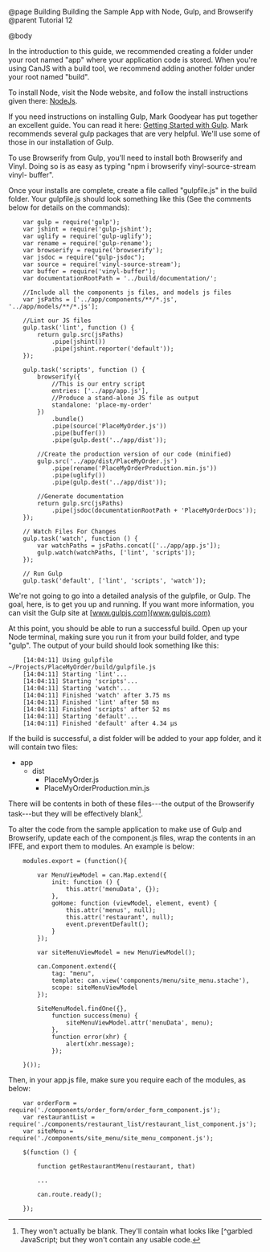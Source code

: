 @page Building Building the Sample App with Node, Gulp, and Browserify
@parent Tutorial 12

@body

In the introduction to this guide, we recommended creating a folder under your
root named "app" where your application code is stored. When you're using
CanJS with a build tool, we recommend adding another folder under your root
named "build".

To install Node, visit the Node website, and follow the install instructions
given there: [NodeJs](http://nodejs.org/).

If you need instructions on installing Gulp, Mark Goodyear has put together an
excellent guide. You can read it here: [Getting Started with
Gulp](http://markgoodyear.com/2014/01/getting-started-with-gulp/). Mark
recommends several gulp packages that are very helpful. We'll use some of
those in our installation of Gulp.

To use Browserify from Gulp, you'll need to install both Browserify and Vinyl.
Doing so is as easy as typing "npm i browserify vinyl-source-stream vinyl-
buffer".

Once your installs are complete, create a file called "gulpfile.js" in the
build folder. Your gulpfile.js should look something like this (See the
comments below for details on the commands):

```
    var gulp = require('gulp');
    var jshint = require('gulp-jshint');
    var uglify = require('gulp-uglify');
    var rename = require('gulp-rename');
    var browserify = require('browserify');
    var jsdoc = require("gulp-jsdoc");
    var source = require('vinyl-source-stream');
    var buffer = require('vinyl-buffer');
    var documentationRootPath = '../build/documentation/';

	//Include all the components js files, and models js files
    var jsPaths = ['../app/components/**/*.js', '../app/models/**/*.js'];

	//Lint our JS files
    gulp.task('lint', function () {
        return gulp.src(jsPaths)
            .pipe(jshint())
            .pipe(jshint.reporter('default'));
    });

    gulp.task('scripts', function () {
        browserify({
      		//This is our entry script
            entries: ['../app/app.js'],
            //Produce a stand-alone JS file as output
            standalone: 'place-my-order'
        })
            .bundle()
            .pipe(source('PlaceMyOrder.js'))
            .pipe(buffer())
            .pipe(gulp.dest('../app/dist'));

		//Create the production version of our code (minified)
        gulp.src('../app/dist/PlaceMyOrder.js')
            .pipe(rename('PlaceMyOrderProduction.min.js'))
            .pipe(uglify())
            .pipe(gulp.dest('../app/dist'));

		//Generate documentation
        return gulp.src(jsPaths)
            .pipe(jsdoc(documentationRootPath + 'PlaceMyOrderDocs'));
    });

    // Watch Files For Changes
    gulp.task('watch', function () {
        var watchPaths = jsPaths.concat(['../app/app.js']);
        gulp.watch(watchPaths, ['lint', 'scripts']);
    });

    // Run Gulp
    gulp.task('default', ['lint', 'scripts', 'watch']);
```

We're not going to go into a detailed analysis of the gulpfile, or Gulp. The
goal, here, is to get you up and running. If you want more information, you
can visit the Gulp site at [www.gulpjs.com](www.gulpjs.com)

At this point, you should be able to run a successful build. Open up your Node
terminal, making sure you run it from your build folder, and type "gulp". The
output of your build should look something like this:

```
    [14:04:11] Using gulpfile ~/Projects/PlaceMyOrder/build/gulpfile.js
    [14:04:11] Starting 'lint'...
    [14:04:11] Starting 'scripts'...
    [14:04:11] Starting 'watch'...
    [14:04:11] Finished 'watch' after 3.75 ms
    [14:04:11] Finished 'lint' after 58 ms
    [14:04:11] Finished 'scripts' after 52 ms
    [14:04:11] Starting 'default'...
    [14:04:11] Finished 'default' after 4.34 μs
```

If the build is successful, a dist folder will be added to your app folder,
and it will contain two files:

- app
    - dist
        - PlaceMyOrder.js
        - PlaceMyOrderProduction.min.js

There will be contents in both of these files---the output of the Browserify
task---but they will be effectively blank[^blank].

[^blank]: They won't actually be blank. They'll contain what looks like
[^garbled JavaScript; but they won't contain any usable code.

To alter the code from the sample application to make use of Gulp and
Browserify, update each of the component.js files, wrap the contents in an
IFFE, and export them to modules. An example is below:

```
	modules.export = (function(){

        var MenuViewModel = can.Map.extend({
            init: function () {
                this.attr('menuData', {});
            },
            goHome: function (viewModel, element, event) {
                this.attr('menus', null);
                this.attr('restaurant', null);
                event.preventDefault();
            }
        });

        var siteMenuViewModel = new MenuViewModel();

        can.Component.extend({
            tag: "menu",
            template: can.view('components/menu/site_menu.stache'),
            scope: siteMenuViewModel
        });

        SiteMenuModel.findOne({},
            function success(menu) {
                siteMenuViewModel.attr('menuData', menu);
            },
            function error(xhr) {
                alert(xhr.message);
            });

    }());
```

Then, in your app.js file, make sure you require each of the modules, as below:

```
	var orderForm = require('./components/order_form/order_form_component.js');
    var restaurantList = require('./components/restaurant_list/restaurant_list_component.js');
	var siteMenu = require('./components/site_menu/site_menu_component.js');

	$(function () {

        function getRestaurantMenu(restaurant, that)

		...

        can.route.ready();

    });

```